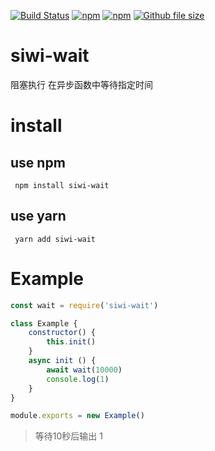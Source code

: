 [![Build Status](https://travis-ci.org/siwilizhao/siwi-wait.svg?branch=master)](https://travis-ci.org/siwilizhao/siwi-wait)
[![npm](https://img.shields.io/npm/v/siwi-wait.svg)](https://www.npmjs.com/package/siwi-wait)
[![npm](https://img.shields.io/npm/dt/siwi-wait.svg)](https://www.npmjs.com/package/siwi-wait)
[![Github file size](https://img.shields.io/github/size/siwilizhao/siwi-wait/lib/wait.js.svg)](https://github.com/siwilizhao/siwi-wait/lib/wait.js)

# siwi-wait
阻塞执行 在异步函数中等待指定时间 
# install

## use npm 

` npm install siwi-wait`

## use yarn

` yarn add siwi-wait`


# Example

```js
const wait = require('siwi-wait')

class Example {
    constructor() {
        this.init()
    }
    async init () {
        await wait(10000)
        console.log(1)
    }
}

module.exports = new Example()
```

> 等待10秒后输出 1